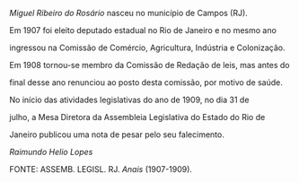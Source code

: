 

*Miguel Ribeiro do Rosário* nasceu no município de Campos (RJ).



Em 1907 foi eleito deputado estadual no Rio de Janeiro e no mesmo ano

ingressou na Comissão de Comércio, Agricultura, Indústria e Colonização.

Em 1908 tornou-se membro da Comissão de Redação de leis, mas antes do

final desse ano renunciou ao posto desta comissão, por motivo de saúde.



No início das atividades legislativas do ano de 1909, no dia 31 de

julho, a Mesa Diretora da Assembleia Legislativa do Estado do Rio de

Janeiro publicou uma nota de pesar pelo seu falecimento.



*Raimundo Helio Lopes*



FONTE: ASSEMB. LEGISL. RJ. *Anais* (1907-1909).

